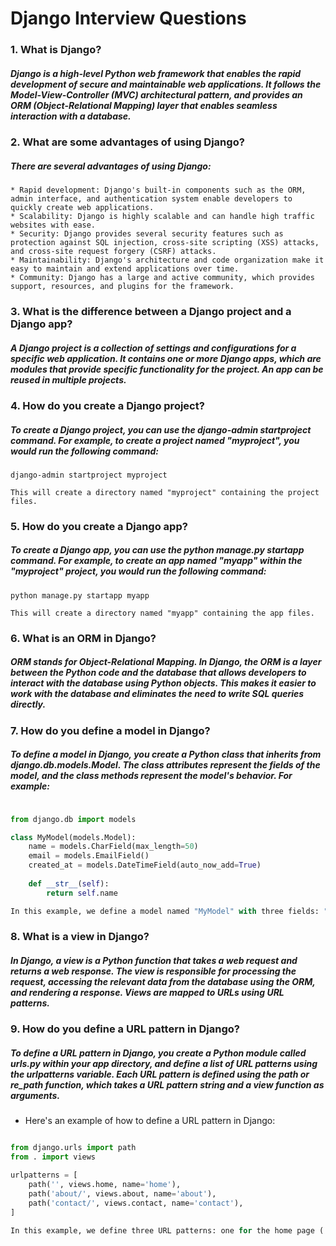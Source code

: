 # Django Interview Questions

### 1. What is Django?

##### Django is a high-level Python web framework that enables the rapid development of secure and maintainable web applications. It follows the Model-View-Controller (MVC) architectural pattern, and provides an ORM (Object-Relational Mapping) layer that enables seamless interaction with a database.

### 2. What are some advantages of using Django?

##### There are several advantages of using Django:

    * Rapid development: Django's built-in components such as the ORM, admin interface, and authentication system enable developers to quickly create web applications.
    * Scalability: Django is highly scalable and can handle high traffic websites with ease.
    * Security: Django provides several security features such as protection against SQL injection, cross-site scripting (XSS) attacks, and cross-site request forgery (CSRF) attacks.
    * Maintainability: Django's architecture and code organization make it easy to maintain and extend applications over time.
    * Community: Django has a large and active community, which provides support, resources, and plugins for the framework.

### 3. What is the difference between a Django project and a Django app?

##### A Django project is a collection of settings and configurations for a specific web application. It contains one or more Django apps, which are modules that provide specific functionality for the project. An app can be reused in multiple projects.

### 4. How do you create a Django project?

##### To create a Django project, you can use the django-admin startproject command. For example, to create a project named "myproject", you would run the following command:

```
django-admin startproject myproject

This will create a directory named "myproject" containing the project files.
```
### 5. How do you create a Django app?

##### To create a Django app, you can use the python manage.py startapp command. For example, to create an app named "myapp" within the "myproject" project, you would run the following command:

```
python manage.py startapp myapp

This will create a directory named "myapp" containing the app files.
```
### 6. What is an ORM in Django?

##### ORM stands for Object-Relational Mapping. In Django, the ORM is a layer between the Python code and the database that allows developers to interact with the database using Python objects. This makes it easier to work with the database and eliminates the need to write SQL queries directly.

### 7. How do you define a model in Django?

##### To define a model in Django, you create a Python class that inherits from django.db.models.Model. The class attributes represent the fields of the model, and the class methods represent the model's behavior. For example:

```python

from django.db import models

class MyModel(models.Model):
    name = models.CharField(max_length=50)
    email = models.EmailField()
    created_at = models.DateTimeField(auto_now_add=True)
    
    def __str__(self):
        return self.name

In this example, we define a model named "MyModel" with three fields: "name", "email", and "created_at". The __str__ method is used to define the string representation of the model.
```
### 8. What is a view in Django?

##### In Django, a view is a Python function that takes a web request and returns a web response. The view is responsible for processing the request, accessing the relevant data from the database using the ORM, and rendering a response. Views are mapped to URLs using URL patterns.

### 9. How do you define a URL pattern in Django?

##### To define a URL pattern in Django, you create a Python module called urls.py within your app directory, and define a list of URL patterns using the urlpatterns variable. Each URL pattern is defined using the path or re_path function, which takes a URL pattern string and a view function as arguments.

* Here's an example of how to define a URL pattern in Django:

```python

from django.urls import path
from . import views

urlpatterns = [
    path('', views.home, name='home'),
    path('about/', views.about, name='about'),
    path('contact/', views.contact, name='contact'),
]

In this example, we define three URL patterns: one for the home page (''), one for the about page ('about/'), and one for the contact page ('contact/'). Each URL pattern is mapped to a corresponding view function using the name argument. The name argument is used to create a named URL that can be referenced in templates and other parts of the application.
```
